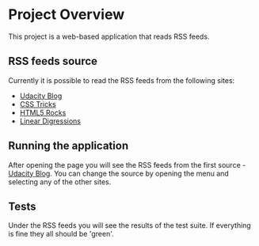 # Project Overview

This project is a web-based application that reads RSS feeds. 

## RSS feeds source

Currently it is possible to read the RSS feeds from the following sites:
* [Udacity Blog](http://blog.udacity.com/feed)
* [CSS Tricks](http://feeds.feedburner.com/CssTricks)
* [HTML5 Rocks](http://feeds.feedburner.com/html5rocks)
* [Linear Digressions](http://feeds.feedburner.com/udacity-linear-digressions)

## Running the application

After opening the page you will see the RSS feeds from the first source - [Udacity Blog](http://blog.udacity.com/feed). You can change the source by opening the menu and selecting any of the other sites.

## Tests

Under the RSS feeds you will see the results of the test suite. If everything is fine they all should be 'green'.
